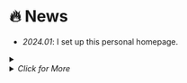 # 🔥 News
- *2024.01*: I set up this personal homepage.
<details>
<summary markdown="span">
  <li> <i>Click for More</i>
</summary>
<ul>
<li> <i>2022.06</i>:  One paper is accepted in my dream. </li>
</ul>
</details>
